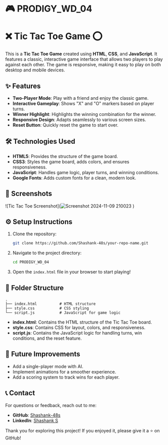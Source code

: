 # 🎮 PRODIGY_WD_04
# ❌ Tic Tac Toe Game ⭕ 

This is a **Tic Tac Toe Game** created using **HTML**, **CSS**, and **JavaScript**. It features a classic, interactive game interface that allows two players to play against each other. The game is responsive, making it easy to play on both desktop and mobile devices.

## ✨ Features

- **Two-Player Mode**: Play with a friend and enjoy the classic game.
- **Interactive Gameplay**: Shows "X" and "O" markers based on player turns.
- **Winner Highlight**: Highlights the winning combination for the winner.
- **Responsive Design**: Adapts seamlessly to various screen sizes.
- **Reset Button**: Quickly reset the game to start over.

## 🛠️ Technologies Used

- **HTML5**: Provides the structure of the game board.
- **CSS3**: Styles the game board, adds colors, and ensures responsiveness.
- **JavaScript**: Handles game logic, player turns, and winning conditions.
- **Google Fonts**: Adds custom fonts for a clean, modern look.

## 📸 Screenshots

![Tic Tac Toe Screenshot](![Screenshot 2024-11-09 210023](https://github.com/user-attachments/assets/4ec03f57-d5a8-414c-9f72-69d7b0ba1523)
)

## ⚙️ Setup Instructions

1. Clone the repository:
   ```bash
   git clone https://github.com/Shashank-48s/your-repo-name.git
   ```
2. Navigate to the project directory:
   ```bash
   cd PRODIGY_WD_04
   ```
3. Open the `index.html` file in your browser to start playing!

## 📂 Folder Structure

    .
    ├── index.html          # HTML structure
    ├── style.css           # CSS styling
    └── script.js           # JavaScript for game logic

- **index.html**: Contains the HTML structure of the Tic Tac Toe board.
- **style.css**: Contains CSS for layout, colors, and responsiveness.
- **script.js**: Contains the JavaScript logic for handling turns, win conditions, and the reset feature.

## 🚀 Future Improvements

- Add a single-player mode with AI.
- Implement animations for a smoother experience.
- Add a scoring system to track wins for each player.

## 📞 Contact

For questions or feedback, reach out to me:
- **GitHub**: [Shashank-48s](https://github.com/Shashank-48s)
- **LinkedIn**: [Shashank S](https://www.linkedin.com/in/shashank-s/)

Thank you for exploring this project! If you enjoyed it, please give it a ⭐ on GitHub!
